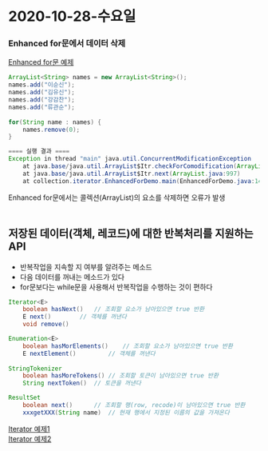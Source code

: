 # 2020-10-28-수요일
  
### Enhanced for문에서 데이터 삭제
[Enhanced for문 예제](https://github.com/Yoojeebee/java_class/blob/master/api/src/collection/iterator/EnhancedForDemo.java)
```java
ArrayList<String> names = new ArrayList<String>();
names.add("이순신");
names.add("김유신");
names.add("강감찬");
names.add("류관순");
		
for(String name : names) {
	names.remove(0);
}

==== 실행 결과 ====
Exception in thread "main" java.util.ConcurrentModificationException
	at java.base/java.util.ArrayList$Itr.checkForComodification(ArrayList.java:1043)
	at java.base/java.util.ArrayList$Itr.next(ArrayList.java:997)
	at collection.iterator.EnhancedForDemo.main(EnhancedForDemo.java:14)
```
Enhanced for문에서는 콜렉션(ArrayList)의 요소를 삭제하면 오류가 발생
<br/>
<br/>  
## 저장된 데이터(객체, 레코드)에 대한 반복처리를 지원하는 API
- 반복작업을 지속할 지 여부를 알려주는 메소드
- 다음 데이터를 꺼내는 메소드가 있다
- for문보다는 while문을 사용해서 반복작업을 수행하는 것이 편하다

```java
Iterator<E>
	boolean hasNext()	// 조회할 요소가 남아있으면 true 반환
	E next()		// 객체를 꺼낸다
	void remove()		

Enumeration<E>
	boolean hasMorElements()	// 조회할 요소가 남아있으면 true 반환
	E nextElement()			// 객체를 꺼낸다
	
StringTokenizer
	boolean hasMoreTokens()	// 조회할 토큰이 남아있으면 true 반환
	String nextToken()	// 토큰을 꺼낸다

ResultSet
	boolean next()		// 조회할 행(row, recode)이 남아있으면 true 반환
	xxxgetXXX(String name)	// 현재 행에서 지정된 이름의 값을 가져온다
```
[Iterator 예제1](src/collection/iterator/IteratorDemo1.java)
<br/>
[Iterator 예제2](src/collection/iterator/IteratorDemo2.java)